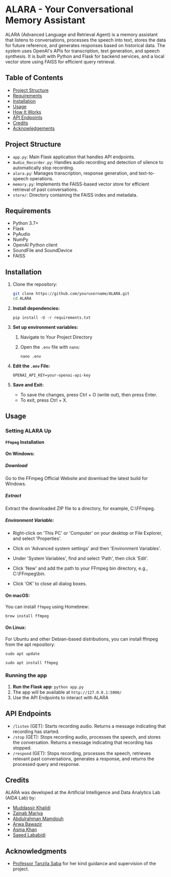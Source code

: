 # ALARA - Your Conversational Memory Assistant

ALARA (Advanced Language and Retrieval Agent) is a memory assistant that listens to conversations, processes the speech into text, stores the data for future reference, and generates responses based on historical data. The system uses OpenAI's APIs for transcription, text generation, and speech synthesis. It is built with Python and Flask for backend services, and a local vector store using FAISS for efficient query retrieval.

## Table of Contents
- [Project Structure](#project-structure)
- [Requirements](#requirements)
- [Installation](#installation)
- [Usage](#usage)
- [How It Works](#how-it-works)
- [API Endpoints](#api-endpoints)
- [Credits](#credits)
- [Acknowledgements](#acknowledgements)

## Project Structure
- `app.py`: Main Flask application that handles API endpoints.
- `Audio_Recorder.py`: Handles audio recording and detection of silence to automatically stop recording.
- `alara.py`: Manages transcription, response generation, and text-to-speech operations.
- `memory.py`: Implements the FAISS-based vector store for efficient retrieval of past conversations.
- `store/`: Directory containing the FAISS index and metadata.

## Requirements

- Python 3.7+
- Flask
- PyAudio
- NumPy
- OpenAI Python client
- SoundFile and SoundDevice
- FAISS

## Installation

1. Clone the repository:

   ```bash
   git clone https://github.com/yourusername/ALARA.git
   cd ALARA

   ```

2. **Install dependencies:**

   `pip install -U -r requirements.txt `

3. **Set up environment variables:**

   1. Navigate to Your Project Directory
   2. Open the `.env` file with `nano`:

      `nano .env`
4. **Edit the `.env` File:**
      ```
      OPENAI_API_KEY=your-openai-api-key
      ```
5. **Save and Exit:**
      - To save the changes, press Ctrl + O (write out), then press Enter.
      - To exit, press Ctrl + X.

## Usage

### Setting ALARA Up

**`FFmpeg` Installation**

#### On Windows:

##### Download
Go to the FFmpeg Official Website and download the latest build for Windows.

##### Extract
Extract the downloaded ZIP file to a directory, for example, C:\FFmpeg.

##### Environment Variable:
- Right-click on 'This PC' or 'Computer' on your desktop or File Explorer, and select 'Properties'.

- Click on 'Advanced system settings' and then 'Environment Variables'.

- Under 'System Variables', find and select 'Path', then click 'Edit'.

- Click 'New' and add the path to your FFmpeg bin directory, e.g., C:\FFmpeg\bin.

- Click 'OK' to close all dialog boxes.

#### On macOS:

You can install `ffmpeg` using Homebrew:

`brew install ffmpeg`

#### On Linux:
For Ubuntu and other Debian-based distributions, you can install ffmpeg from the apt repository:

`sudo apt update`

`sudo apt install ffmpeg`

### Running the app
1. **Run the Flask app**: `python app.py`
2. The app will be available at `http://127.0.0.1:5000/`
3. Use the API Endpoints to interact with ALARA

## API Endpoints
- `/listen` (GET): Starts recording audio. Returns a message indicating that recording has started.
- `/stop` (GET): Stops recording audio, processes the speech, and stores the conversation. Returns a message indicating that recording has stopped.
- `/respond` (GET): Stops recording, processes the speech, retrieves relevant past conversations, generates a response, and returns the processed query and response.

## Credits
ALARA was developed at the Artificial Intelligence and Data Analytics Lab (AIDA Lab) by:
- [Muddassir Khalidi](https://www.linkedin.com/in/muddassir-khalidi)
- [Zainab Mariya](https://www.linkedin.com/in/zainab-mariya-mohiuddin-629a20205/)
- [Abdulrahman Mamdouh](https://www.linkedin.com/in/abdulrhman-mamdoh-soliman-2342372ba/)
- [Arwa Bawazir](https://www.linkedin.com/in/arwa-bawazir-5113b2276/)
- [Asma Khan](https://www.linkedin.com/in/asma-vaheed-khan-035b28291/)
- [Saeed Lababidi](https://www.linkedin.com/in/saeed-lababidi-32554614a/)


## Acknowledgments
- [Professor Tanzila Saba](https://www.linkedin.com/in/prof-tanzila-saba-6195621a/) for her kind guidance and supervision of the project.
